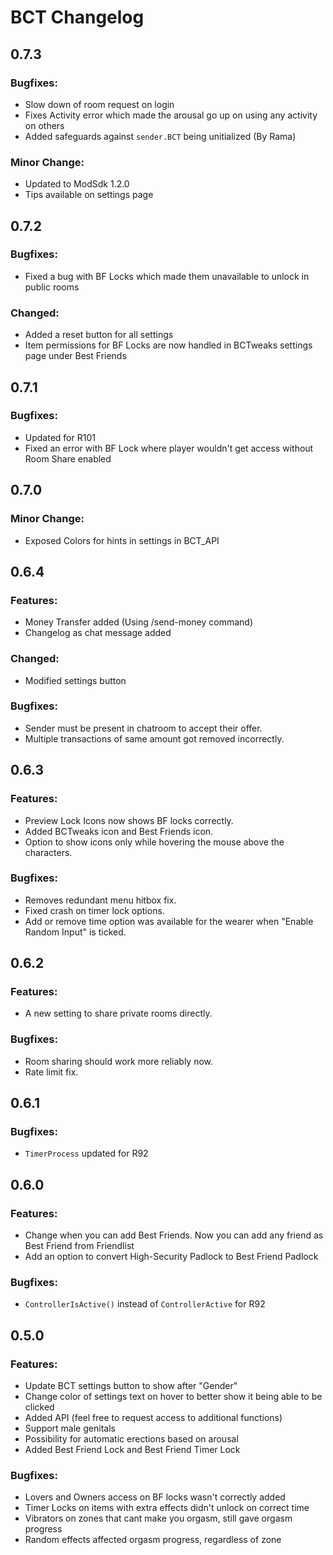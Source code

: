 # BCT Changelog

## 0.7.3
### Bugfixes:
- Slow down of room request on login
- Fixes Activity error which made the arousal go up on using any activity on others
- Added safeguards against `sender.BCT` being unitialized (By Rama)

### Minor Change:
- Updated to ModSdk 1.2.0
- Tips available on settings page

## 0.7.2
### Bugfixes:
- Fixed a bug with BF Locks which made them unavailable to unlock in public rooms

### Changed:
- Added a reset button for all settings
- Item permissions for BF Locks are now handled in BCTweaks settings page under Best Friends

## 0.7.1
### Bugfixes:
- Updated for R101
- Fixed an error with BF Lock where player wouldn't get access without Room Share enabled

## 0.7.0
### Minor Change:
- Exposed Colors for hints in settings in BCT_API

## 0.6.4
### Features:
- Money Transfer added (Using /send-money command)
- Changelog as chat message added

### Changed:
- Modified settings button

### Bugfixes:
- Sender must be present in chatroom to accept their offer.
- Multiple transactions of same amount got removed incorrectly.

## 0.6.3
### Features: 
- Preview Lock Icons now shows BF locks correctly.
- Added BCTweaks icon and Best Friends icon.
- Option to show icons only while hovering the mouse above the characters.

### Bugfixes:
- Removes redundant menu hitbox fix.
- Fixed crash on timer lock options.
- Add or remove time option was available for the wearer when "Enable Random Input" is ticked.

## 0.6.2
### Features:
- A new setting to share private rooms directly.

### Bugfixes:
- Room sharing should work more reliably now.
- Rate limit fix.

## 0.6.1
### Bugfixes:
- `TimerProcess` updated for R92

## 0.6.0
### Features:
- Change when you can add Best Friends. Now you can add any friend as Best Friend from Friendlist
- Add an option to convert High-Security Padlock to Best Friend Padlock

### Bugfixes:
- `ControllerIsActive()` instead of `ControllerActive` for R92

## 0.5.0
### Features:
- Update BCT settings button to show after "Gender"
- Change color of settings text on hover to better show it being able to be clicked
- Added API (feel free to request access to additional functions)
- Support male genitals
- Possibility for automatic erections based on arousal
- Added Best Friend Lock and Best Friend Timer Lock

### Bugfixes:
- Lovers and Owners access on BF locks wasn't correctly added 
- Timer Locks on items with extra effects didn't unlock on correct time
- Vibrators on zones that cant make you orgasm, still gave orgasm progress
- Random effects affected orgasm progress, regardless of zone